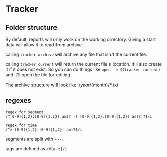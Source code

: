 # Tracker

## Folder structure

By default, reports will only work on the working directory.
Giving a start data will allow it to read from archive.

calling `tracker archive` will archive any file that isn't the current file.

calling `tracker current` will return the current file's location.
It'll also create it if it does not exist. So you can do things like
`open -e $(tracker current)` and it'll open the file for editing.

The archive structure will look like ./${year}/${month}/*.txt

## regexes

```
regex for segment
/^[0-9]{1,2}:[0-9]{1,2}( am)? -( [0-9]{1,2}:[0-9]{1,2}( am)?)?$/i

regex for time
/^> [0-9]{1,2}:[0-9]{1,2}( am)?$/i
```

segments are split with `---`.

tags are defined as `/#[a-z]/i`
